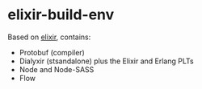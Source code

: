 # elixir-build-env

Based on [elixir](https://hub.docker.com/r/easymile/elixir), contains:

* Protobuf (compiler)
* Dialyxir (stsandalone) plus the Elixir and Erlang PLTs
* Node and Node-SASS
* Flow
